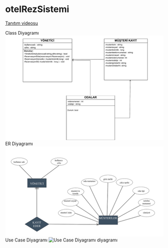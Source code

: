 # otelRezSistemi

[Tanıtım videosu](https://www.youtube.com/watch?v=YiSABU1Hi8U)


Class Diyagramı
![class diyagramı](Diyagramlar/ClassDiyagramı.JPG)
ER Diyagramı
![ER Diyagramı diyagramı](Diyagramlar/ERDiyagramı.JPG)
Use Case Diyagramı
![Use Case Diyagramı diyagramı](Diyagramlar/UseCaseDiyagramı.JPG)
